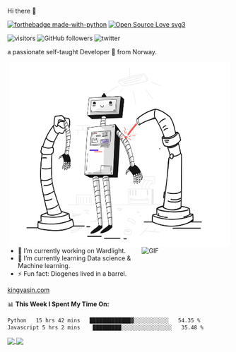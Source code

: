 Hi there 👋



[![forthebadge made-with-python](http://ForTheBadge.com/images/badges/made-with-python.svg)](https://www.python.org/)  [![Open Source Love svg3](https://badges.frapsoft.com/os/v3/open-source.svg?v=103)](https://github.com/ellerbrock/open-source-badges/)



![visitors](https://visitor-badge.glitch.me/badge?page_id=page.id)  ![GitHub followers](https://img.shields.io/github/followers/king1rule?label=follow&logoColor=blue&style=social)  ![twitter](https://img.shields.io/twitter/url?style=social&url=https://twitter.com/1K1NG_1)

a passionate self-taught Developer 🚀 from Norway.


 <img align="right" alt="GIF" src="https://github.com/king1rule/king1rule/blob/main/build-product.gif" width="500" height="420" />
 
 <img align="right" alt="GIF" src=" https://github.com/king1rule/king1rule/blob/main/SAMPLE_PROJECT.svg" width="200" height="120" />

  

- 🔭 I’m currently working on Wardlight.
- 🌱 I’m currently learning Data science & Machine learning.
- ⚡ Fun fact: Diogenes lived in a barrel. 

[kingyasin.com](http://kingyasin.com)                           

📊 **This Week I Spent My Time On:**

<!--START_SECTION:waka-->
```text
Python   15 hrs 42 mins   █████████████▓░░░░░░░░░░░   54.35 % 
Javascript 5 hrs 2 mins    █████████░░░░░░░░░░░░░░░░   35.48 % 

```
<!--END_SECTION:waka-->


<a href="https://github.com/king1rule/github-readme-stats">
  <img align="center" src="https://github-readme-stats.vercel.app/api?username=king1rule&show_icons=true=true&hide_border=true&&count_private=true&include_all_commits=true&hide=contribs,prs&theme=default" />
</a>
<a href="https://github.com/king1rule/convoychat">
  <img align="center" src="https://github-readme-stats.vercel.app/api/top-langs?username=king1rule&layout=compact&langs_count=8&hide=ruby" />
</a>

